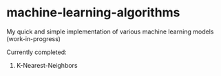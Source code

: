 # machine-learning-algorithms
My quick and simple implementation of various machine learning models (work-in-progress)

Currently completed:
1) K-Nearest-Neighbors
